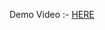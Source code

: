 Demo Video :- [HERE](https://drive.google.com/file/d/18_HIZqmUV2PGj6c8rbfL01HLuYW4_FKY/view?usp=sharing)
